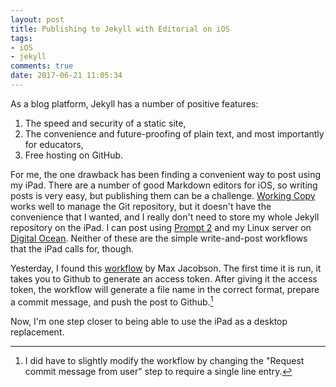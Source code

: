 ```yaml
---
layout: post
title: Publishing to Jekyll with Editorial on iOS
tags: 
- iOS
- jekyll
comments: true
date: 2017-06-21 11:05:34
---
```


As a blog platform, Jekyll has a number of positive features: 

1. The speed and security of a static site,
2. The convenience and future-proofing of plain text, and most importantly for educators,
3. Free hosting on GitHub.

For me, the one drawback has been finding a convenient way to post using my iPad. There are a number of good Markdown editors for iOS, so writing posts is very easy, but publishing them can be a challenge. [Working Copy](https://appsto.re/us/xONC1.i) works well to manage the Git repository, but it doesn't have the convenience that I wanted, and I really don't need to store my whole Jekyll repository on the iPad. I can post using [Prompt 2](https://appsto.re/us/PTVR2.i) and my Linux server on [Digital Ocean](https://www.digitalocean.com/).  Neither of these are the simple write-and-post workflows that the iPad calls for, though.

Yesterday, I found this [workflow](http://www.editorial-workflows.com/workflow/5838419494174720/XyeFJfsyXwE) by Max Jacobson. The first time it is run, it takes you to Github to generate an access token. After giving it the access token, the workflow will generate a file name in the correct format, prepare a commit message, and push the post to Github.[^1]

Now, I'm one step closer to being able to use the iPad as a desktop replacement.



[^1]: I did have to slightly modify the workflow by changing the "Request commit message from user" step to require a single line entry.
